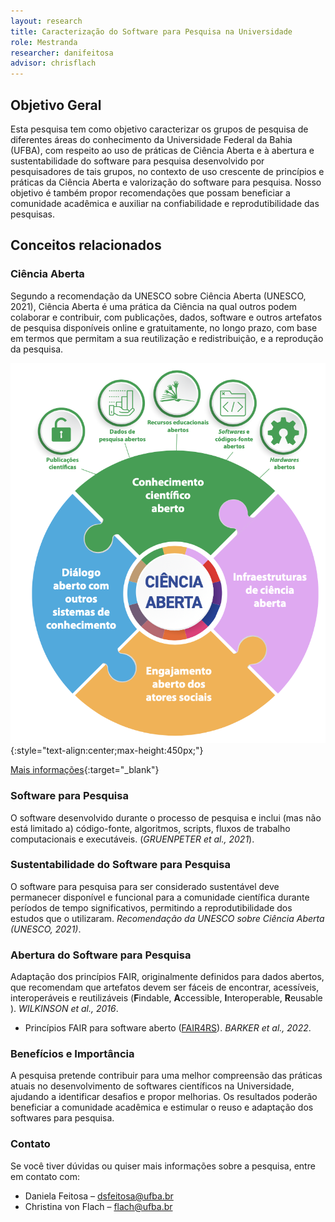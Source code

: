 ```yaml
---
layout: research
title: Caracterização do Software para Pesquisa na Universidade
role: Mestranda
researcher: danifeitosa
advisor: chrisflach
---
```


## Objetivo Geral

Esta pesquisa tem como objetivo caracterizar os grupos de pesquisa de diferentes áreas do conhecimento da Universidade Federal da Bahia (UFBA), com respeito ao uso de práticas de Ciência Aberta e à abertura e sustentabilidade do software para pesquisa desenvolvido por pesquisadores de tais grupos, no contexto de uso crescente de princípios e práticas da Ciência Aberta e valorização do software para pesquisa. Nosso objetivo é também propor recomendações que possam beneficiar a comunidade acadêmica e auxiliar na confiabilidade e reprodutibilidade das pesquisas.

<!--
## Público-Alvo

Esta pesquisa é voltada para desenvolvedores, pesquisadores e profissionais que tenham experiência no desenvolvimento de softwares voltados à pesquisa acadêmica ou científica.
--> 

## Conceitos relacionados

### Ciência Aberta

Segundo a recomendação da UNESCO sobre Ciência Aberta (UNESCO, 2021), Ciência Aberta é uma prática da Ciência na qual outros podem colaborar e contribuir, com publicações, dados, software e outros artefatos de pesquisa disponíveis online e gratuitamente, no longo prazo, com base em termos que permitam a sua reutilização e redistribuição, e a reprodução da pesquisa.

![UNESCO OpenScience](/files/parte1/unesco-OS-pilar1.png "Recomendação da UNESCO sobre Ciência Aberta (UNESCO, 2021)"){:style="text-align:center;max-height:450px;"}

[Mais informações](https://www.unesco.org/en/open-science/about?hub=686){:target="_blank"}


### Software para Pesquisa

O software desenvolvido durante o processo de pesquisa e inclui (mas não está limitado a) código-fonte, algoritmos, scripts, fluxos de trabalho computacionais e executáveis. 
(_GRUENPETER et al., 2021_).

### Sustentabilidade do Software para Pesquisa

O software para pesquisa para ser considerado sustentável deve permanecer disponível e funcional para a comunidade científica durante períodos de tempo significativos, permitindo a reprodutibilidade dos estudos que o utilizaram. 
_Recomendação da UNESCO sobre Ciência Aberta (UNESCO, 2021)_.

### Abertura do Software para Pesquisa

Adaptação dos princípios FAIR, originalmente definidos para dados abertos, que recomendam que artefatos devem ser fáceis de encontrar, acessíveis, interoperáveis e reutilizáveis (**F**indable, **A**ccessible, **I**nteroperable, **R**eusable ).
_WILKINSON et al., 2016_.
- Princípios FAIR para software aberto ([FAIR4RS](https://zenodo.org/records/6623556)). 
_BARKER et al., 2022_.

### Benefícios e Importância

A pesquisa pretende contribuir para uma melhor compreensão das práticas atuais no desenvolvimento de softwares científicos na Universidade, ajudando a identificar desafios e propor melhorias. Os resultados poderão beneficiar a comunidade acadêmica e estimular o reuso e adaptação dos softwares para pesquisa.

### Contato

Se você tiver dúvidas ou quiser mais informações sobre a pesquisa, entre em contato com:

- Daniela Feitosa – [dsfeitosa@ufba.br](mailto:dsfeitosa@ufba.br)
- Christina von Flach – [flach@ufba.br](mailto:flach@ufba.br)

